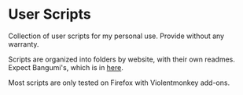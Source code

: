 # User Scripts
Collection of user scripts for my personal use.
Provide without any warranty.

Scripts are organized into folders by website, with their own readmes.
Expect Bangumi's, which is in [here](https://github.com/bangumi/scripts/tree/master/imorz).

Most scripts are only tested on Firefox with Violentmonkey add-ons.
